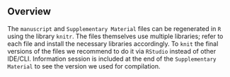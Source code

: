 ## Overview

The `manuscript` and `Supplementary Material` files can be regenerated in `R` using the library `knitr`. The files themselves use multiple libraries; refer to each file and install the necessary libraries accordingly. To `knit` the final versions of the files we recommend to do it via `RStudio` instead of other IDE/CLI. Information session is included at the end of the `Supplementary Material` to see the version we used for compilation.
